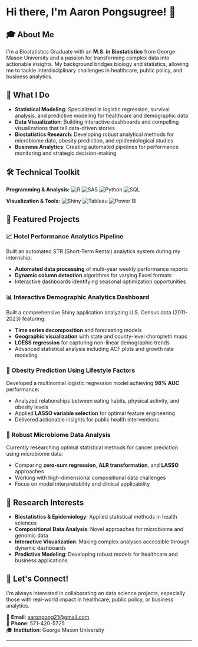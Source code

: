 # Hi there, I'm Aaron Pongsugree! 👋

## 🎓 About Me
I'm a Biostatistics Graduate with an **M.S. in Biostatistics** from George Mason University and a passion for transforming complex data into actionable insights. My background bridges biology and statistics, allowing me to tackle interdisciplinary challenges in healthcare, public policy, and business analytics.

## 🔬 What I Do
- **Statistical Modeling**: Specialized in logistic regression, survival analysis, and predictive modeling for healthcare and demographic data
- **Data Visualization**: Building interactive dashboards and compelling visualizations that tell data-driven stories
- **Biostatistics Research**: Developing robust analytical methods for microbiome data, obesity prediction, and epidemiological studies
- **Business Analytics**: Creating automated pipelines for performance monitoring and strategic decision-making

## 🛠️ Technical Toolkit
**Programming & Analysis:**
![R](https://img.shields.io/badge/R-276DC3?style=flat&logo=r&logoColor=white)
![SAS](https://img.shields.io/badge/SAS-1F4788?style=flat&logo=sas&logoColor=white)
![Python](https://img.shields.io/badge/Python-3776AB?style=flat&logo=python&logoColor=white)
![SQL](https://img.shields.io/badge/SQL-4479A1?style=flat&logo=postgresql&logoColor=white)

**Visualization & Tools:**
![Shiny](https://img.shields.io/badge/Shiny-00D4FF?style=flat&logo=rstudio&logoColor=white)
![Tableau](https://img.shields.io/badge/Tableau-E97627?style=flat&logo=tableau&logoColor=white)
![Power BI](https://img.shields.io/badge/Power%20BI-F2C811?style=flat&logo=powerbi&logoColor=black)

## 🚀 Featured Projects

### 📈 Hotel Performance Analytics Pipeline
Built an automated STR (Short-Term Rental) analytics system during my internship:
- **Automated data processing** of multi-year weekly performance reports
- **Dynamic column detection** algorithms for varying Excel formats
- Interactive dashboards identifying seasonal optimization opportunities

### 📊 Interactive Demographic Analytics Dashboard
Built a comprehensive Shiny application analyzing U.S. Census data (2011-2023) featuring:
- **Time series decomposition** and forecasting models
- **Geographic visualization** with state and county-level choropleth maps
- **LOESS regression** for capturing non-linear demographic trends
- Advanced statistical analysis including ACF plots and growth rate modeling

### 🏥 Obesity Prediction Using Lifestyle Factors
Developed a multinomial logistic regression model achieving **98% AUC** performance:
- Analyzed relationships between eating habits, physical activity, and obesity levels
- Applied **LASSO variable selection** for optimal feature engineering
- Delivered actionable insights for public health interventions

### 🦠 Robust Microbiome Data Analysis
Currently researching optimal statistical methods for cancer prediction using microbiome data:
- Comparing **zero-sum regression**, **ALR transformation**, and **LASSO** approaches
- Working with high-dimensional compositional data challenges
- Focus on model interpretability and clinical applicability

## 🎯 Research Interests
- **Biostatistics & Epidemiology**: Applied statistical methods in health sciences
- **Compositional Data Analysis**: Novel approaches for microbiome and genomic data
- **Interactive Visualization**: Making complex analyses accessible through dynamic dashboards
- **Predictive Modeling**: Developing robust models for healthcare and business applications

## 🤝 Let's Connect!
I'm always interested in collaborating on data science projects, especially those with real-world impact in healthcare, public policy, or business analytics.

📧 **Email**: [aaronpong21@gmail.com](mailto:aaronpong21@gmail.com)  
📱 **Phone**: 571-420-5725  
🎓 **Institution**: George Mason University

---
